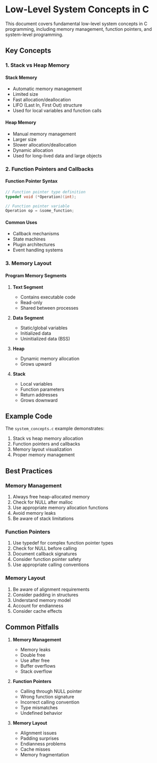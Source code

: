 # Low-Level System Concepts in C

This document covers fundamental low-level system concepts in C programming, including memory management, function pointers, and system-level programming.

## Key Concepts

### 1. Stack vs Heap Memory

#### Stack Memory
- Automatic memory management
- Limited size
- Fast allocation/deallocation
- LIFO (Last In, First Out) structure
- Used for local variables and function calls

#### Heap Memory
- Manual memory management
- Larger size
- Slower allocation/deallocation
- Dynamic allocation
- Used for long-lived data and large objects

### 2. Function Pointers and Callbacks

#### Function Pointer Syntax
```c
// Function pointer type definition
typedef void (*Operation)(int);

// Function pointer variable
Operation op = &some_function;
```

#### Common Uses
- Callback mechanisms
- State machines
- Plugin architectures
- Event handling systems

### 3. Memory Layout

#### Program Memory Segments
1. **Text Segment**
   - Contains executable code
   - Read-only
   - Shared between processes

2. **Data Segment**
   - Static/global variables
   - Initialized data
   - Uninitialized data (BSS)

3. **Heap**
   - Dynamic memory allocation
   - Grows upward

4. **Stack**
   - Local variables
   - Function parameters
   - Return addresses
   - Grows downward

## Example Code

The `system_concepts.c` example demonstrates:

1. Stack vs heap memory allocation
2. Function pointers and callbacks
3. Memory layout visualization
4. Proper memory management

## Best Practices

### Memory Management
1. Always free heap-allocated memory
2. Check for NULL after malloc
3. Use appropriate memory allocation functions
4. Avoid memory leaks
5. Be aware of stack limitations

### Function Pointers
1. Use typedef for complex function pointer types
2. Check for NULL before calling
3. Document callback signatures
4. Consider function pointer safety
5. Use appropriate calling conventions

### Memory Layout
1. Be aware of alignment requirements
2. Consider padding in structures
3. Understand memory model
4. Account for endianness
5. Consider cache effects

## Common Pitfalls

1. **Memory Management**
   - Memory leaks
   - Double free
   - Use after free
   - Buffer overflows
   - Stack overflow

2. **Function Pointers**
   - Calling through NULL pointer
   - Wrong function signature
   - Incorrect calling convention
   - Type mismatches
   - Undefined behavior

3. **Memory Layout**
   - Alignment issues
   - Padding surprises
   - Endianness problems
   - Cache misses
   - Memory fragmentation 